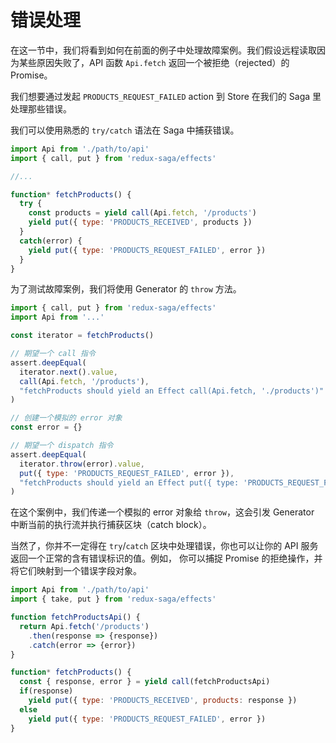# 错误处理

在这一节中，我们将看到如何在前面的例子中处理故障案例。我们假设远程读取因为某些原因失败了，API 函数 `Api.fetch` 返回一个被拒绝（rejected）的 Promise。

我们想要通过发起 `PRODUCTS_REQUEST_FAILED` action 到 Store 在我们的 Saga 里处理那些错误。

我们可以使用熟悉的 `try/catch` 语法在 Saga 中捕获错误。

```javascript
import Api from './path/to/api'
import { call, put } from 'redux-saga/effects'

//...

function* fetchProducts() {
  try {
    const products = yield call(Api.fetch, '/products')
    yield put({ type: 'PRODUCTS_RECEIVED', products })
  }
  catch(error) {
    yield put({ type: 'PRODUCTS_REQUEST_FAILED', error })
  }
}
```

为了测试故障案例，我们将使用 Generator 的 `throw` 方法。

```javascript
import { call, put } from 'redux-saga/effects'
import Api from '...'

const iterator = fetchProducts()

// 期望一个 call 指令
assert.deepEqual(
  iterator.next().value,
  call(Api.fetch, '/products'),
  "fetchProducts should yield an Effect call(Api.fetch, './products')"
)

// 创建一个模拟的 error 对象
const error = {}

// 期望一个 dispatch 指令
assert.deepEqual(
  iterator.throw(error).value,
  put({ type: 'PRODUCTS_REQUEST_FAILED', error }),
  "fetchProducts should yield an Effect put({ type: 'PRODUCTS_REQUEST_FAILED', error })"
)
```

在这个案例中，我们传递一个模拟的 error 对象给 `throw`，这会引发 Generator 中断当前的执行流并执行捕获区块（catch block）。

当然了，你并不一定得在 `try`/`catch` 区块中处理错误，你也可以让你的 API 服务返回一个正常的含有错误标识的值。例如，
你可以捕捉 Promise 的拒绝操作，并将它们映射到一个错误字段对象。

```javascript
import Api from './path/to/api'
import { take, put } from 'redux-saga/effects'

function fetchProductsApi() {
  return Api.fetch('/products')
    .then(response => {response})
    .catch(error => {error})
}

function* fetchProducts() {
  const { response, error } = yield call(fetchProductsApi)
  if(response)
    yield put({ type: 'PRODUCTS_RECEIVED', products: response })
  else
    yield put({ type: 'PRODUCTS_REQUEST_FAILED', error })
}
```
